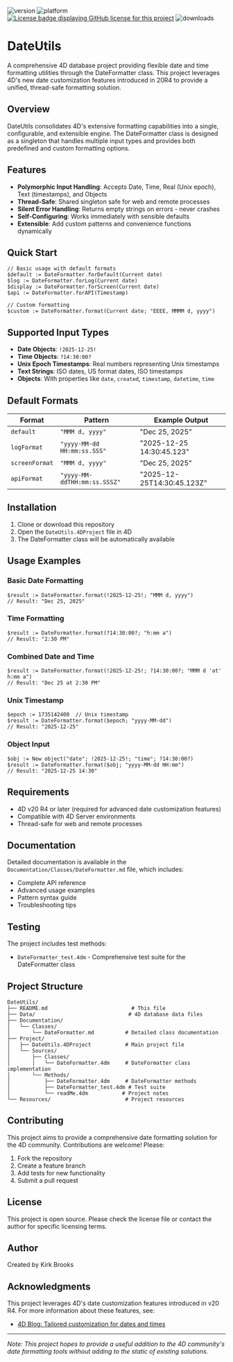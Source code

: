 ![version](https://img.shields.io/badge/version-20R4-5682DF)
![platform](https://img.shields.io/static/v1?label=platform&message=mac-intel%20|%20mac-arm%20|%20win-64&color=blue)
[![License badge displaying GitHub license for this project](https://img.shields.io/github/license/kirkbrooks/DateUtils)](LICENSE)
![downloads](https://img.shields.io/github/downloads/kirkbrooks/DateUtils/total)

# DateUtils

A comprehensive 4D database project providing flexible date and time formatting utilities through the DateFormatter class. This project leverages 4D's new date customization features introduced in 20R4 to provide a unified, thread-safe formatting solution.

## Overview

DateUtils consolidates 4D's extensive formatting capabilities into a single, configurable, and extensible engine. The DateFormatter class is designed as a singleton that handles multiple input types and provides both predefined and custom formatting options.

## Features

- **Polymorphic Input Handling**: Accepts Date, Time, Real (Unix epoch), Text (timestamps), and Objects
- **Thread-Safe**: Shared singleton safe for web and remote processes
- **Silent Error Handling**: Returns empty strings on errors - never crashes
- **Self-Configuring**: Works immediately with sensible defaults
- **Extensible**: Add custom patterns and convenience functions dynamically

## Quick Start

```4d
// Basic usage with default formats
$default := DateFormatter.forDefault(Current date)
$log := DateFormatter.forLog(Current date)
$display := DateFormatter.forScreen(Current date)
$api := DateFormatter.forAPI(Timestamp)

// Custom formatting
$custom := DateFormatter.format(Current date; "EEEE, MMMM d, yyyy")
```

## Supported Input Types

- **Date Objects**: `!2025-12-25!`
- **Time Objects**: `?14:30:00?`
- **Unix Epoch Timestamps**: Real numbers representing Unix timestamps
- **Text Strings**: ISO dates, US format dates, ISO timestamps
- **Objects**: With properties like `date`, `created`, `timestamp`, `datetime`, `time`

## Default Formats

| Format | Pattern | Example Output |
|--------|---------|----------------|
| `default` | `"MMM d, yyyy"` | "Dec 25, 2025" |
| `logFormat` | `"yyyy-MM-dd HH:mm:ss.SSS"` | "2025-12-25 14:30:45.123" |
| `screenFormat` | `"MMM d, yyyy"` | "Dec 25, 2025" |
| `apiFormat` | `"yyyy-MM-ddTHH:mm:ss.SSSZ"` | "2025-12-25T14:30:45.123Z" |

## Installation

1. Clone or download this repository
2. Open the `DateUtils.4DProject` file in 4D
3. The DateFormatter class will be automatically available

## Usage Examples

### Basic Date Formatting

```4d
$result := DateFormatter.format(!2025-12-25!; "MMM d, yyyy")
// Result: "Dec 25, 2025"
```

### Time Formatting

```4d
$result := DateFormatter.format(?14:30:00?; "h:mm a")
// Result: "2:30 PM"
```

### Combined Date and Time

```4d
$result := DateFormatter.format(!2025-12-25!; ?14:30:00?; "MMM d 'at' h:mm a")
// Result: "Dec 25 at 2:30 PM"
```

### Unix Timestamp

```4d
$epoch := 1735142400  // Unix timestamp
$result := DateFormatter.format($epoch; "yyyy-MM-dd")
// Result: "2025-12-25"
```

### Object Input

```4d
$obj := New object("date"; !2025-12-25!; "time"; ?14:30:00?)
$result := DateFormatter.format($obj; "yyyy-MM-dd HH:mm")
// Result: "2025-12-25 14:30"
```

## Requirements

- 4D v20 R4 or later (required for advanced date customization features)
- Compatible with 4D Server environments
- Thread-safe for web and remote processes

## Documentation

Detailed documentation is available in the `Documentation/Classes/DateFormatter.md` file, which includes:

- Complete API reference
- Advanced usage examples
- Pattern syntax guide
- Troubleshooting tips

## Testing

The project includes test methods:

- `DateFormatter_test.4dm` - Comprehensive test suite for the DateFormatter class

## Project Structure

```text
DateUtils/
├── README.md                           # This file
├── Data/                              # 4D database data files
├── Documentation/
│   └── Classes/
│       └── DateFormatter.md          # Detailed class documentation
├── Project/
│   ├── DateUtils.4DProject           # Main project file
│   └── Sources/
│       ├── Classes/
│       │   └── DateFormatter.4dm     # DateFormatter class implementation
│       └── Methods/
│           ├── DateFormatter.4dm     # DateFormatter methods
│           ├── DateFormatter_test.4dm # Test suite
│           └── readMe.4dm           # Project notes
└── Resources/                        # Project resources
```

## Contributing

This project aims to provide a comprehensive date formatting solution for the 4D community. Contributions are welcome! Please:

1. Fork the repository
2. Create a feature branch
3. Add tests for new functionality
4. Submit a pull request

## License

This project is open source. Please check the license file or contact the author for specific licensing terms.

## Author

Created by Kirk Brooks

## Acknowledgments

This project leverages 4D's date customization features introduced in v20 R4. For more information about these features, see:

- [4D Blog: Tailored customization for dates and times](https://blog.4d.com/tailored-customization-for-dates-and-times/)

---

*Note: This project hopes to provide a useful addition to the 4D community's date formatting tools without adding to the static of existing solutions.*
